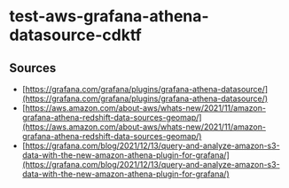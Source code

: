 # test-aws-grafana-athena-datasource-cdktf

## Sources

- [https://grafana.com/grafana/plugins/grafana-athena-datasource/](https://grafana.com/grafana/plugins/grafana-athena-datasource/)
- [https://aws.amazon.com/about-aws/whats-new/2021/11/amazon-grafana-athena-redshift-data-sources-geomap/](https://aws.amazon.com/about-aws/whats-new/2021/11/amazon-grafana-athena-redshift-data-sources-geomap/)
- [https://grafana.com/blog/2021/12/13/query-and-analyze-amazon-s3-data-with-the-new-amazon-athena-plugin-for-grafana/](https://grafana.com/blog/2021/12/13/query-and-analyze-amazon-s3-data-with-the-new-amazon-athena-plugin-for-grafana/)
